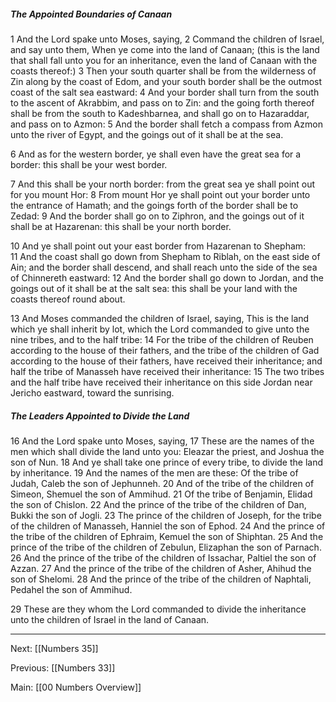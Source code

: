 ##### The Appointed Boundaries of Canaan

1 And the Lord spake unto Moses, saying, 2 Command the children of Israel, and say unto them, When ye come into the land of Canaan; (this is the land that shall fall unto you for an inheritance, even the land of Canaan with the coasts thereof:) 3 Then your south quarter shall be from the wilderness of Zin along by the coast of Edom, and your south border shall be the outmost coast of the salt sea eastward: 4 And your border shall turn from the south to the ascent of Akrabbim, and pass on to Zin: and the going forth thereof shall be from the south to Kadeshbarnea, and shall go on to Hazaraddar, and pass on to Azmon: 5 And the border shall fetch a compass from Azmon unto the river of Egypt, and the goings out of it shall be at the sea.

6 And as for the western border, ye shall even have the great sea for a border: this shall be your west border.

7 And this shall be your north border: from the great sea ye shall point out for you mount Hor: 8 From mount Hor ye shall point out your border unto the entrance of Hamath; and the goings forth of the border shall be to Zedad: 9 And the border shall go on to Ziphron, and the goings out of it shall be at Hazarenan: this shall be your north border.

10 And ye shall point out your east border from Hazarenan to Shepham: 11 And the coast shall go down from Shepham to Riblah, on the east side of Ain; and the border shall descend, and shall reach unto the side of the sea of Chinnereth eastward: 12 And the border shall go down to Jordan, and the goings out of it shall be at the salt sea: this shall be your land with the coasts thereof round about.

13 And Moses commanded the children of Israel, saying, This is the land which ye shall inherit by lot, which the Lord commanded to give unto the nine tribes, and to the half tribe: 14 For the tribe of the children of Reuben according to the house of their fathers, and the tribe of the children of Gad according to the house of their fathers, have received their inheritance; and half the tribe of Manasseh have received their inheritance: 15 The two tribes and the half tribe have received their inheritance on this side Jordan near Jericho eastward, toward the sunrising.

##### The Leaders Appointed to Divide the Land

16 And the Lord spake unto Moses, saying, 17 These are the names of the men which shall divide the land unto you: Eleazar the priest, and Joshua the son of Nun. 18 And ye shall take one prince of every tribe, to divide the land by inheritance. 19 And the names of the men are these: Of the tribe of Judah, Caleb the son of Jephunneh. 20 And of the tribe of the children of Simeon, Shemuel the son of Ammihud. 21 Of the tribe of Benjamin, Elidad the son of Chislon. 22 And the prince of the tribe of the children of Dan, Bukki the son of Jogli. 23 The prince of the children of Joseph, for the tribe of the children of Manasseh, Hanniel the son of Ephod. 24 And the prince of the tribe of the children of Ephraim, Kemuel the son of Shiphtan. 25 And the prince of the tribe of the children of Zebulun, Elizaphan the son of Parnach. 26 And the prince of the tribe of the children of Issachar, Paltiel the son of Azzan. 27 And the prince of the tribe of the children of Asher, Ahihud the son of Shelomi. 28 And the prince of the tribe of the children of Naphtali, Pedahel the son of Ammihud. 

29 These are they whom the Lord commanded to divide the inheritance unto the children of Israel in the land of Canaan.

---
Next: [[Numbers 35]]

Previous: [[Numbers 33]]

Main: [[00 Numbers Overview]]